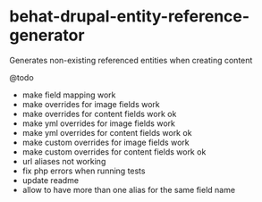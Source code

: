 # behat-drupal-entity-reference-generator
Generates non-existing referenced entities when creating content

@todo
- make field mapping work
- make overrides for image fields work
- make overrides for content fields work ok
- make yml overrides for image fields work
- make yml overrides for content fields work ok
- make custom overrides for image fields work
- make custom overrides for content fields work ok
- url aliases not working
- fix php errors when running tests
- update readme
- allow to have more than one alias for the same field name

